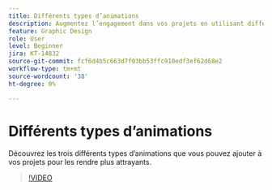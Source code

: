 ```yaml
---
title: Différents types d’animations
description: Augmentez l’engagement dans vos projets en utilisant différents types d’animation
feature: Graphic Design
role: User
level: Beginner
jira: KT-14832
source-git-commit: fcf6d4b5c663d7f03bb53ffc910edf3ef62d68e2
workflow-type: tm+mt
source-wordcount: '38'
ht-degree: 0%

---
```


# Différents types d’animations

Découvrez les trois différents types d’animations que vous pouvez ajouter à vos projets pour les rendre plus attrayants.

>[!VIDEO](https://video.tv.adobe.com/v/3426976?quality=12&learn=on&hidetitle=true)
